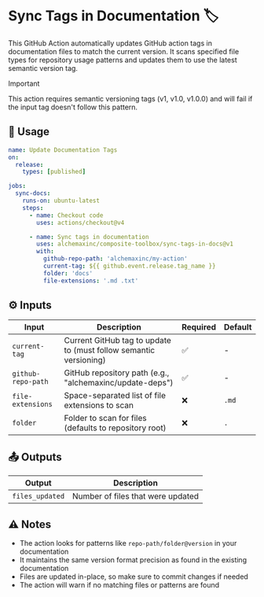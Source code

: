 # Sync Tags in Documentation :label:

This GitHub Action automatically updates GitHub action tags in documentation files to match the current version. It
scans specified file types for repository usage patterns and updates them to use the latest semantic version tag.

> [!IMPORTANT]  
> This action requires semantic versioning tags (v1, v1.0, v1.0.0) and will fail if the input tag doesn't follow this
> pattern.

## :rocket: Usage

```yaml
name: Update Documentation Tags
on:
  release:
    types: [published]

jobs:
  sync-docs:
    runs-on: ubuntu-latest
    steps:
      - name: Checkout code
        uses: actions/checkout@v4

      - name: Sync tags in documentation
        uses: alchemaxinc/composite-toolbox/sync-tags-in-docs@v1
        with:
          github-repo-path: 'alchemaxinc/my-action'
          current-tag: ${{ github.event.release.tag_name }}
          folder: 'docs'
          file-extensions: '.md .txt'
```

## :gear: Inputs

| Input              | Description                                                       | Required           | Default |
| ------------------ | ----------------------------------------------------------------- | ------------------ | ------- |
| `current-tag`      | Current GitHub tag to update to (must follow semantic versioning) | :white_check_mark: | -       |
| `github-repo-path` | GitHub repository path (e.g., "alchemaxinc/update-deps")          | :white_check_mark: | -       |
| `file-extensions`  | Space-separated list of file extensions to scan                   | :x:                | `.md`   |
| `folder`           | Folder to scan for files (defaults to repository root)            | :x:                | `.`     |

## :outbox_tray: Outputs

| Output          | Description                       |
| --------------- | --------------------------------- |
| `files_updated` | Number of files that were updated |

## :warning: Notes

- The action looks for patterns like `repo-path/folder@version` in your documentation
- It maintains the same version format precision as found in the existing documentation
- Files are updated in-place, so make sure to commit changes if needed
- The action will warn if no matching files or patterns are found
